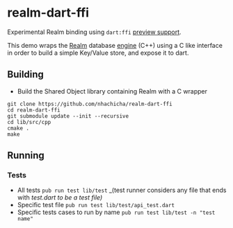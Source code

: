 # realm-dart-ffi
Experimental Realm binding using `dart:ffi` [preview support](https://github.com/dart-lang/sdk/issues/34452#issuecomment-482136759). 

This demo wraps the [Realm](https://realm.io/) database [engine](https://github.com/realm/realm-object-store/) (C++) using a C like interface in order to build a simple Key/Value store, and expose it to dart.

## Building 

- Build the Shared Object library containing Realm with a C wrapper

```
git clone https://github.com/nhachicha/realm-dart-ffi
cd realm-dart-ffi
git submodule update --init --recursive
cd lib/src/cpp
cmake .
make
```

## Running 

<!-- ### Example 
- Run the example (from the root directory `realm-dart-ffi`)
```
realm-dart-ffi> pub get
realm-dart-ffi> pub run example/main
```

This should persist two keys, then retrieve them.

```
Creating database demo.realm
Put key: first name value: Nabil
Put key: last name value: Hachicha
Get key: first name
Get key: last name
Hello Nabil Hachicha
Closing database 
```
- [Example](./example/main.dart):
```Dart
  Database d = Database("demo.realm");
  d.put("first name", "Nabil");
  String firstName = d.get("first name");
```

You can also inspect the generated Realm database using [Realm Studio](https://realm.io/products/realm-studio/)
![](./art/screenshot.png) -->

### Tests
<!-- update with 'pub run build_runner test' once we add code gen  -->
- All tests `pub run test lib/test` _(test runner considers any file that ends with _test.dart to be a test file)_
- Specific test file `pub run test lib/test/api_test.dart`
- Specific tests cases to run by name `pub run test lib/test -n "test name"`

